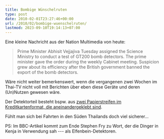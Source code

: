 ```yaml
---
title: Bombige Wünschelruten
type: post
date: 2010-02-01T23:27:46+00:00
url: /2010/02/bombige-wuenschelruten/
lastmod: 2023-09-10T19:14:13+07:00
---
```

Eine kleine Nachricht aus der Nation Multimedia von heute:

> Prime Minister Abhisit Vejjajiva Tuesday assigned the Science Ministry to conduct a test of GT200 bomb detectors. The prime minister gave the order during the weekly Cabinet meeting. Suspicion grew about its efficiency after the British government banned the export of the bomb detectors.

Wäre nicht weiter bemerkenswert, wenn die vergangenen zwei Wochen im Thai-TV nicht voll mit Berichten über eben diese Geräte und deren (Un)Nutzen gewesen wäre.

Der Detektorteil besteht bspw. aus [zwei Papierstreifen im Kreditkartenformat, die aneinandergeklebt sind][1].

Fühlt man sich bei Fahrten in den Süden Thailands doch viel sicherer...

PS: Im <span class="caps">BBC</span>-Artikel kommt zum Ende Stephen Fry zu Wort, der die Dinger in Kenja in Verwendung sah --- als Elfenbein-Detektoren.

 [1]: http://www.nationmultimedia.com/news/30121663/PM-assigns-Science-Ministry-to-test-GT200-bomb-det
